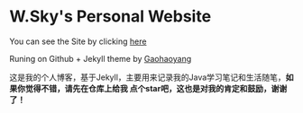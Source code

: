 # W.Sky's Personal Website

You can see the Site by clicking [here](http://wangfei910.github.io/)

Runing on Github + Jekyll theme by [Gaohaoyang](https://github.com/Gaohaoyang/gaohaoyang.github.io)

这是我的个人博客，基于Jekyll，主要用来记录我的Java学习笔记和生活随笔，**如果你觉得不错，请先在仓库上给我 点个star吧，这也是对我的肯定和鼓励，谢谢了！**

